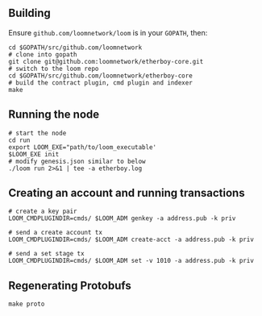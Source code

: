 ## Building

Ensure `github.com/loomnetwork/loom` is in your `GOPATH`, then:

```shell
cd $GOPATH/src/github.com/loomnetwork
# clone into gopath
git clone git@github.com:loomnetwork/etherboy-core.git
# switch to the loom repo
cd $GOPATH/src/github.com/loomnetwork/etherboy-core
# build the contract plugin, cmd plugin and indexer
make
```

## Running the node

```
# start the node
cd run
export LOOM_EXE="path/to/loom_executable'
$LOOM_EXE init
# modify genesis.json similar to below
./loom run 2>&1 | tee -a etherboy.log
```

## Creating an account and running transactions
```
# create a key pair
LOOM_CMDPLUGINDIR=cmds/ $LOOM_ADM genkey -a address.pub -k priv

# send a create account tx
LOOM_CMDPLUGINDIR=cmds/ $LOOM_ADM create-acct -a address.pub -k priv 

# send a set stage tx
LOOM_CMDPLUGINDIR=cmds/ $LOOM_ADM set -v 1010 -a address.pub -k priv
```

## Regenerating Protobufs

```shell
make proto
```

